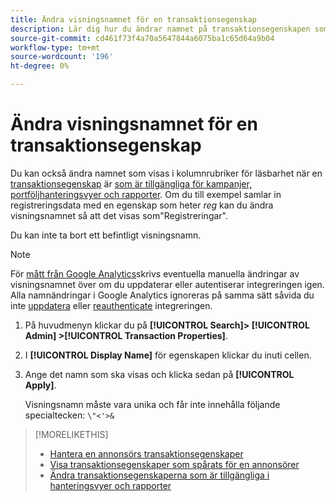 ```yaml
---
title: Ändra visningsnamnet för en transaktionsegenskap
description: Lär dig hur du ändrar namnet på transaktionsegenskapen som visas i kolumnrubriker i hanteringsvyer och rapporter.
source-git-commit: cd461f73f4a70a5647844a6075ba1c65d64a9b04
workflow-type: tm+mt
source-wordcount: '196'
ht-degree: 0%

---
```


# Ändra visningsnamnet för en transaktionsegenskap

Du kan också ändra namnet som visas i kolumnrubriker för läsbarhet när en [transaktionsegenskap](/help/search-social-commerce/glossary.md#s-t) är [som är tillgängliga för kampanjer, portföljhanteringsvyer och rapporter](transaction-property-edit-available.md). Om du till exempel samlar in registreringsdata med en egenskap som heter *reg* kan du ändra visningsnamnet så att det visas som&quot;Registreringar&quot;.

Du kan inte ta bort ett befintligt visningsnamn.

>[!NOTE]
>
>För [mått från Google Analytics](/help/search-social-commerce/admin/data-sources/data-source-about.md)skrivs eventuella manuella ändringar av visningsnamnet över om du uppdaterar eller autentiserar integreringen igen. Alla namnändringar i Google Analytics ignoreras på samma sätt såvida du inte [uppdatera](/help/search-social-commerce/admin/data-sources/data-source-edit.md) eller [reauthenticate](/help/search-social-commerce/admin/data-sources/data-source-reauthenticate.md) integreringen.

1. På huvudmenyn klickar du på **[!UICONTROL Search]> [!UICONTROL Admin] >[!UICONTROL Transaction Properties]**.

1. I **[!UICONTROL Display Name]** för egenskapen klickar du inuti cellen.

1. Ange det namn som ska visas och klicka sedan på **[!UICONTROL Apply]**.

   Visningsnamn måste vara unika och får inte innehålla följande specialtecken: `\"<'>&`

>[!MORELIKETHIS]
>
>* [Hantera en annonsörs transaktionsegenskaper](transaction-property-about.md)
>* [Visa transaktionsegenskaper som spårats för en annonsörer](transaction-property-view-tracked.md)
>* [Ändra transaktionsegenskaperna som är tillgängliga i hanteringsvyer och rapporter](transaction-property-edit-available.md)

